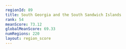 ```yaml
---
regionId: 89
title: South Georgia and the South Sandwich Islands
rank: 54
meanScore: 73.12
globalMeanScore: 69.33
numRegions: 220
layout: region_score
---
```

